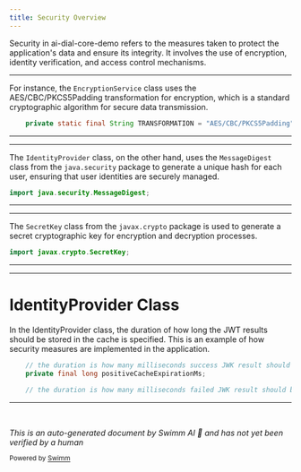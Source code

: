 ```yaml
---
title: Security Overview
---
```

Security in ai-dial-core-demo refers to the measures taken to protect the application's data and ensure its integrity. It involves the use of encryption, identity verification, and access control mechanisms.

<SwmSnippet path="/src/main/java/com/epam/aidial/core/security/EncryptionService.java" line="20">

---

For instance, the `EncryptionService` class uses the AES/CBC/PKCS5Padding transformation for encryption, which is a standard cryptographic algorithm for secure data transmission.

```java
    private static final String TRANSFORMATION = "AES/CBC/PKCS5Padding";
```

---

</SwmSnippet>

<SwmSnippet path="/src/main/java/com/epam/aidial/core/security/IdentityProvider.java" line="23">

---

The `IdentityProvider` class, on the other hand, uses the `MessageDigest` class from the `java.security` package to generate a unique hash for each user, ensuring that user identities are securely managed.

```java
import java.security.MessageDigest;
```

---

</SwmSnippet>

<SwmSnippet path="/src/main/java/com/epam/aidial/core/security/EncryptionService.java" line="11">

---

The `SecretKey` class from the `javax.crypto` package is used to generate a secret cryptographic key for encryption and decryption processes.

```java
import javax.crypto.SecretKey;
```

---

</SwmSnippet>

<SwmSnippet path="/src/main/java/com/epam/aidial/core/security/IdentityProvider.java" line="64">

---

# IdentityProvider Class

In the IdentityProvider class, the duration of how long the JWT results should be stored in the cache is specified. This is an example of how security measures are implemented in the application.

```java
    // the duration is how many milliseconds success JWK result should be stored in the cache
    private final long positiveCacheExpirationMs;

    // the duration is how many milliseconds failed JWK result should be stored in the cache
```

---

</SwmSnippet>

&nbsp;

*This is an auto-generated document by Swimm AI 🌊 and has not yet been verified by a human*

<SwmMeta version="3.0.0" repo-id="Z2l0aHViJTNBJTNBYWktZGlhbC1jb3JlLWRlbW8lM0ElM0FTd2ltbS1EZW1v" repo-name="ai-dial-core-demo" doc-type="overview"><sup>Powered by [Swimm](/)</sup></SwmMeta>
